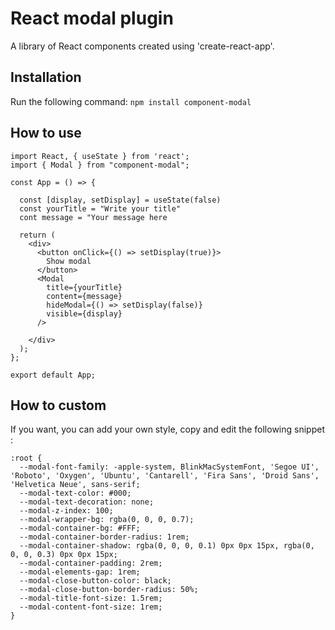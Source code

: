 # React modal plugin

A library of React components created using 'create-react-app'.

## Installation

Run the following command: ```npm install component-modal```

## How to use

```
import React, { useState } from 'react';
import { Modal } from "component-modal";

const App = () => {

  const [display, setDisplay] = useState(false)
  const yourTitle = "Write your title"
  cont message = "Your message here

  return (
    <div>
      <button onClick={() => setDisplay(true)}>
        Show modal
      </button>
      <Modal 
        title={yourTitle} 
        content={message} 
        hideModal={() => setDisplay(false)}
        visible={display}
      />

    </div>
  );
};

export default App;
```

## How to custom

If you want, you can add your own style, copy and edit the following snippet : 

```
:root {
  --modal-font-family: -apple-system, BlinkMacSystemFont, 'Segoe UI', 'Roboto', 'Oxygen', 'Ubuntu', 'Cantarell', 'Fira Sans', 'Droid Sans', 'Helvetica Neue', sans-serif;
  --modal-text-color: #000;
  --modal-text-decoration: none;
  --modal-z-index: 100;
  --modal-wrapper-bg: rgba(0, 0, 0, 0.7);
  --modal-container-bg: #FFF;
  --modal-container-border-radius: 1rem;
  --modal-container-shadow: rgba(0, 0, 0, 0.1) 0px 0px 15px, rgba(0, 0, 0, 0.3) 0px 0px 15px;
  --modal-container-padding: 2rem;
  --modal-elements-gap: 1rem;
  --modal-close-button-color: black;
  --modal-close-button-border-radius: 50%;
  --modal-title-font-size: 1.5rem;
  --modal-content-font-size: 1rem;
}
```